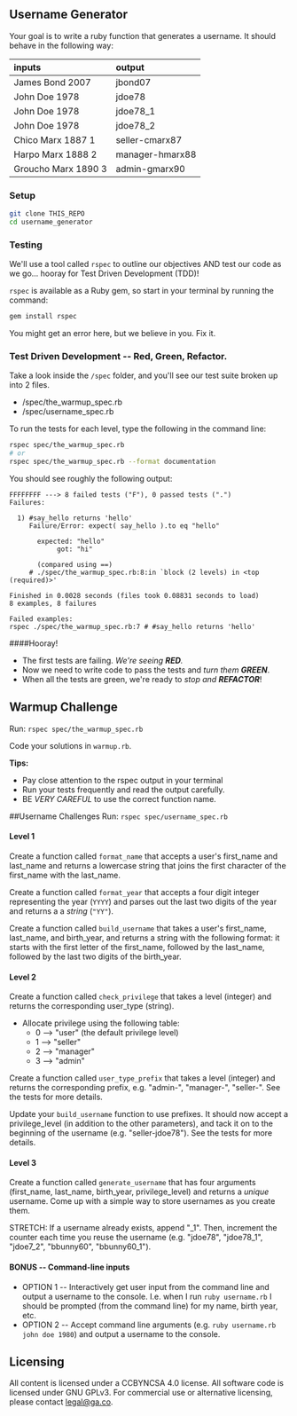## Username Generator

Your goal is to write a ruby function that generates a username. It should behave in the following way:

| inputs | output |
|:------|:-------|
| James Bond 2007 | jbond07 |
| John Doe 1978 | jdoe78 |
| John Doe 1978 | jdoe78_1 |
| John Doe 1978 | jdoe78_2 |
| Chico Marx 1887 1 | seller-cmarx87 |
| Harpo Marx 1888 2 | manager-hmarx88 |
| Groucho Marx 1890 3 | admin-gmarx90 |


### Setup
``` bash
git clone THIS_REPO
cd username_generator
```


### Testing

We'll use a tool called `rspec`  to outline our objectives AND test our code as we go... hooray for Test Driven Development (TDD)!

`rspec` is available as a Ruby gem, so start in your terminal by running the command:

``` bash
gem install rspec
```

You might get an error here, but we believe in you. Fix it.

### Test Driven Development -- Red, Green, Refactor.
Take a look inside the `/spec` folder, and you'll see our test suite broken up into 2 files.
- /spec/the_warmup_spec.rb
- /spec/username_spec.rb

To run the tests for each level, type the following in the command line:

```bash
rspec spec/the_warmup_spec.rb
# or
rspec spec/the_warmup_spec.rb --format documentation
```

You should see roughly the following output:

    FFFFFFFF ---> 8 failed tests ("F"), 0 passed tests (".")
    Failures:

      1) #say_hello returns 'hello'
         Failure/Error: expect( say_hello ).to eq "hello"
           
           expected: "hello"
                got: "hi"
           
           (compared using ==)
         # ./spec/the_warmup_spec.rb:8:in `block (2 levels) in <top (required)>'
    
    Finished in 0.0028 seconds (files took 0.08831 seconds to load)
    8 examples, 8 failures

    Failed examples:
    rspec ./spec/the_warmup_spec.rb:7 # #say_hello returns 'hello'


####Hooray!
* The first tests are failing. _We're seeing **RED**._
* Now we need to write code to pass the tests and _turn them **GREEN**_. 
* When all the tests are green, we're ready to _stop and **REFACTOR**_!

## Warmup Challenge
Run: `rspec spec/the_warmup_spec.rb`

Code your solutions in `warmup.rb`.

**Tips:**

* Pay close attention to the rspec output in your terminal
* Run your tests frequently and read the output carefully.
* BE *VERY CAREFUL* to use the correct function name.

##Username Challenges
Run: `rspec spec/username_spec.rb`

#### Level 1
Create a function called `format_name` that accepts a user's first_name and last_name and returns a lowercase string that joins the first character of the first_name with the last_name.

Create a function called `format_year` that accepts a four digit integer representing the year (`YYYY`) and parses out the last two digits of the year and returns a a _string_ (`"YY"`).

Create a function called `build_username` that takes a user's first_name, last_name, and birth_year, and returns a string with the following format: it starts with the first letter of the first_name, followed by the last_name, followed by the last two digits of the birth_year.


#### Level 2
Create a function called `check_privilege` that takes a level (integer) and returns the corresponding user_type (string).  
* Allocate privilege using the following table:
    * 0 --> "user" (the default privilege level)
    * 1 --> "seller"
    * 2 --> "manager"
    * 3 --> "admin"

Create a function called `user_type_prefix` that takes a level (integer) and returns the corresponding prefix, e.g. "admin-", "manager-", "seller-". See the tests for more details.

Update your `build_username` function to use prefixes. It should now accept a privilege_level (in addition to the other parameters), and tack it on to the beginning of the username (e.g. "seller-jdoe78"). See the tests for more details.

#### Level 3
Create a function called `generate_username` that has four arguments (first_name, last_name, birth_year, privilege_level) and returns a _unique_ username. Come up with a simple way to store usernames as you create them. 

STRETCH: If a username already exists, append "_1". Then, increment the counter each time you reuse the username (e.g. "jdoe78", "jdoe78\_1", "jdoe7\_2", "bbunny60", "bbunny60\_1").

#### BONUS -- Command-line inputs
* OPTION 1 -- Interactively get user input from the command line and output a username to the console. I.e. when I run `ruby username.rb` I should be prompted (from the command line) for my name, birth year, etc.
* OPTION 2 -- Accept command line arguments (e.g. `ruby username.rb john doe 1980`) and output a username to the console.

## Licensing
All content is licensed under a CC­BY­NC­SA 4.0 license.
All software code is licensed under GNU GPLv3. For commercial use or alternative licensing, please contact legal@ga.co.

